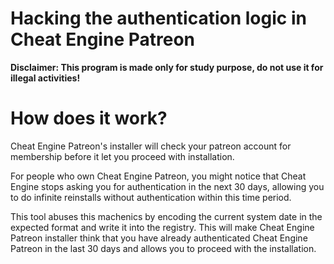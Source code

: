 # Hacking the authentication logic in Cheat Engine Patreon

**Disclaimer: This program is made only for study purpose, do not use it for illegal activities!**

# How does it work?

Cheat Engine Patreon's installer will check your patreon account for membership before it let you proceed with installation. 

For people who own Cheat Engine Patreon, you might notice that Cheat Engine stops asking you for authentication in the next 30 days, allowing you to do infinite reinstalls without authentication within this time period. 

This tool abuses this machenics by encoding the current system date in the expected format and write it into the registry. 
This will make Cheat Engine Patreon installer think that you have already authenticated Cheat Engine Patreon in the last 30 days and allows you to proceed with the installation. 

